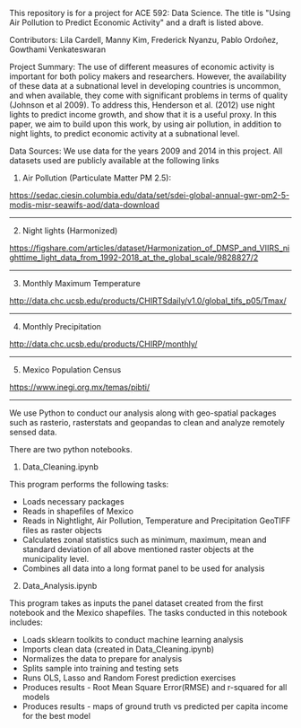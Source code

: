 This repository is for a project for ACE 592: Data Science. The title is "Using Air Pollution to Predict Economic Activity" and a draft is listed above.

Contributors: Lila Cardell, Manny Kim, Frederick Nyanzu, Pablo Ordoñez, Gowthami Venkateswaran

Project Summary:
The use of different measures of economic activity is important for both policy makers and researchers. However, the availability of these data at a subnational level in developing countries is uncommon, and when available, they come with significant problems in terms of quality (Johnson et al 2009). To address this, Henderson et al. (2012) use night lights to predict income growth, and show that it is a useful proxy. In this paper, we aim to build upon this work, by using air pollution, in addition to night lights, to predict economic activity at a subnational level.

Data Sources:
We use data for the years 2009 and 2014 in this project. All datasets used are publicly available at the following links

1) Air Pollution (Particulate Matter PM 2.5):

https://sedac.ciesin.columbia.edu/data/set/sdei-global-annual-gwr-pm2-5-modis-misr-seawifs-aod/data-download
_________________

2) Night lights (Harmonized)

https://figshare.com/articles/dataset/Harmonization_of_DMSP_and_VIIRS_nighttime_light_data_from_1992-2018_at_the_global_scale/9828827/2
__________________

3) Monthly Maximum Temperature

http://data.chc.ucsb.edu/products/CHIRTSdaily/v1.0/global_tifs_p05/Tmax/
__________________

4) Monthly Precipitation

http://data.chc.ucsb.edu/products/CHIRP/monthly/
__________________

5) Mexico Population Census

https://www.inegi.org.mx/temas/pibti/

__________________


We use Python to conduct our analysis along with geo-spatial packages such as rasterio, rasterstats and geopandas to clean and analyze remotely sensed data. 

There are two python notebooks.
1) Data_Cleaning.ipynb

This program performs the following tasks:
* Loads necessary packages
* Reads in shapefiles of Mexico
* Reads in Nightlight, Air Pollution, Temperature and Precipitation GeoTIFF files as raster objects
* Calculates zonal statistics such as minimum, maximum, mean and standard deviation of all above mentioned raster objects at the municipality level. 
* Combines all data into a long format panel to be used for analysis


2) Data_Analysis.ipynb

This program takes as inputs the panel dataset created from the first notebook and the Mexico shapefiles. The tasks conducted in this notebook includes:
* Loads sklearn toolkits to conduct machine learning analysis
* Imports clean data (created in Data_Cleaning.ipynb)
* Normalizes the data to prepare for analysis
* Splits sample into training and testing sets
* Runs OLS, Lasso and Random Forest prediction exercises
* Produces results - Root Mean Square Error(RMSE) and r-squared for all models
* Produces results - maps of ground truth vs predicted per capita income for the best model